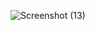 ![Screenshot (13)](https://user-images.githubusercontent.com/49832831/143092650-043076d6-25c6-4004-91b9-f83e22ff043c.png)
